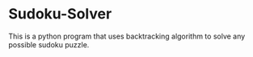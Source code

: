# Sudoku-Solver
This is a python program that uses backtracking algorithm to solve any possible sudoku puzzle.
